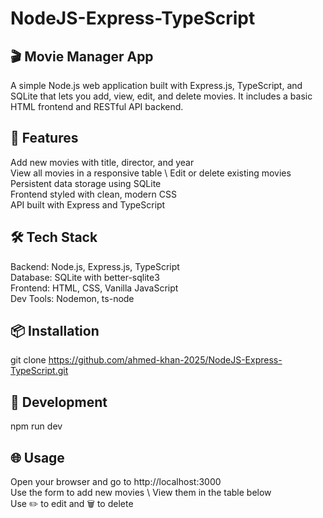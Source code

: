 # NodeJS-Express-TypeScript
## 🎬 Movie Manager App
 A simple Node.js web application built with Express.js, TypeScript, and SQLite that lets you add, view, edit, and delete movies. It includes a basic HTML frontend and RESTful API backend.
 ## 🚀 Features
 Add new movies with title, director, and year \
 View all movies in a responsive table \ 
 Edit or delete existing movies \
 Persistent data storage using SQLite \
 Frontend styled with clean, modern CSS \
 API built with Express and TypeScript
 ## 🛠 Tech Stack
 Backend: Node.js, Express.js, TypeScript \
 Database: SQLite with better-sqlite3 \
 Frontend: HTML, CSS, Vanilla JavaScript \
 Dev Tools: Nodemon, ts-node
 ## 📦 Installation
 git clone https://github.com/ahmed-khan-2025/NodeJS-Express-TypeScript.git
 ## 🧪 Development
 npm run dev
 ## 🌐 Usage
 Open your browser and go to http://localhost:3000 \
 Use the form to add new movies \ 
 View them in the table below \
 Use ✏️ to edit and 🗑️ to delete